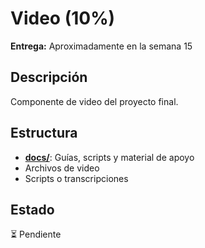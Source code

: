 # Video (10%)

**Entrega:** Aproximadamente en la semana 15

## Descripción

Componente de video del proyecto final.

## Estructura

- **[docs/](docs/)**: Guías, scripts y material de apoyo
- Archivos de video
- Scripts o transcripciones

## Estado

⏳ Pendiente
